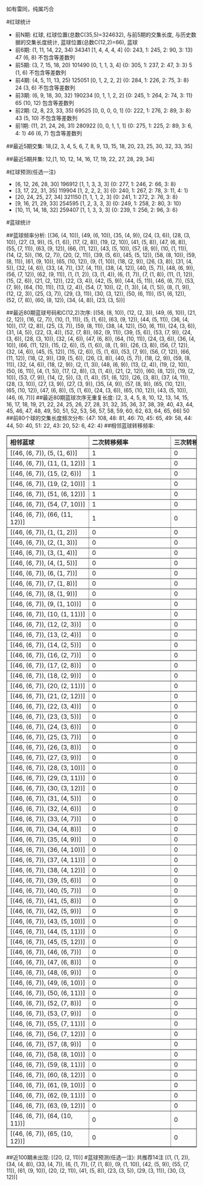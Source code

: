 <!-- 
.. title: 大乐透11044期(2011-04-18)数据分析报告
.. slug: dlott-11044-2011-04-18-report
.. date: 2011-04-19 08:00:00 UTC+08:00
.. tags: Lottery
.. link: 
.. description: 
.. type: text
-->

如有雷同，纯属巧合

<!-- TEASER_END-->

#红球统计

- 前N期: 红球, 红球位置(总数C(35,5)=324632), 与前5期的交集长度, 与历史数据的交集长度统计, 蓝球位置(总数C(12,2)=66), 蓝球
- 前6期: (1, 11, 14, 22, 34) 34341 [1, 4, 4, 4, 4] {0: 243, 1: 245, 2: 90, 3: 13} 47 (6, 8) 不包含等差数列
- 前5期: (3, 7, 15, 18, 20) 101490 [0, 1, 1, 3, 4] {0: 305, 1: 237, 2: 47, 3: 3} 5 (1, 6) 不包含等差数列
- 前4期: (4, 5, 11, 13, 25) 125051 [0, 1, 2, 2, 2] {0: 284, 1: 226, 2: 75, 3: 8} 24 (3, 6) 不包含等差数列
- 前3期: (6, 9, 18, 30, 32) 190234 [0, 1, 1, 2, 2] {0: 245, 1: 264, 2: 74, 3: 11} 65 (10, 12) 包含等差数列
- 前2期: (2, 8, 23, 33, 35) 69525 [0, 0, 0, 0, 1] {0: 222, 1: 276, 2: 89, 3: 8} 43 (5, 10) 不包含等差数列
- 前1期: (11, 21, 24, 26, 31) 280922 [0, 0, 1, 1, 1] {0: 275, 1: 225, 2: 89, 3: 6, 4: 1} 46 (6, 7) 包含等差数列

##最近5期交集:
18,[2, 3, 4, 5, 6, 7, 8, 9, 13, 15, 18, 20, 23, 25, 30, 32, 33, 35]

##最近5期并集:
12,[1, 10, 12, 14, 16, 17, 19, 22, 27, 28, 29, 34]

#红球预测(任选一注)

- [6, 12, 26, 28, 30] 196912 [1, 1, 3, 3, 3] {0: 277, 1: 246, 2: 66, 3: 8}
- [3, 17, 22, 31, 35] 119904 [1, 2, 2, 2, 3] {0: 240, 1: 267, 2: 78, 3: 11, 4: 1}
- [20, 24, 25, 27, 34] 321150 [1, 1, 1, 2, 3] {0: 241, 1: 272, 2: 76, 3: 8}
- [9, 16, 21, 29, 33] 254595 [1, 2, 3, 3, 3] {0: 249, 1: 258, 2: 80, 3: 10}
- [10, 11, 14, 18, 32] 259407 [1, 1, 3, 3, 3] {0: 239, 1: 256, 2: 96, 3: 6}

#蓝球统计

##蓝球频率分析:
[(36, (4, 10)), (49, (6, 10)), (35, (4, 9)), (24, (3, 6)), (28, (3, 10)), (27, (3, 9)), (5, (1, 6)), (17, (2, 8)), (19, (2, 10)), (41, (5, 8)), (47, (6, 8)), (55, (7, 11)), (63, (9, 12)), (66, (11, 12)), (43, (5, 10)), (57, (8, 9)), (10, (1, 11)), (14, (2, 5)), (16, (2, 7)), (20, (2, 11)), (39, (5, 6)), (45, (5, 12)), (58, (8, 10)), (59, (8, 11)), (61, (9, 10)), (65, (10, 12)), (9, (1, 10)), (18, (2, 9)), (26, (3, 8)), (31, (4, 5)), (32, (4, 6)), (33, (4, 7)), (37, (4, 11)), (38, (4, 12)), (40, (5, 7)), (48, (6, 9)), (56, (7, 12)), (62, (9, 11)), (1, (1, 2)), (3, (1, 4)), (6, (1, 7)), (7, (1, 8)), (11, (1, 12)), (15, (2, 6)), (21, (2, 12)), (22, (3, 4)), (42, (5, 9)), (44, (5, 11)), (46, (6, 7)), (53, (7, 9)), (64, (10, 11)), (13, (2, 4)), (54, (7, 10)), (2, (1, 3)), (4, (1, 5)), (8, (1, 9)), (12, (2, 3)), (25, (3, 7)), (29, (3, 11)), (30, (3, 12)), (50, (6, 11)), (51, (6, 12)), (52, (7, 8)), (60, (8, 12)), (34, (4, 8)), (23, (3, 5))]

##最近80期蓝球号码和C(12,2)次序:
[(58, (8, 10)), (12, (2, 3)), (49, (6, 10)), (21, (2, 12)), (16, (2, 7)), (10, (1, 11)), (5, (1, 6)), (63, (9, 12)), (44, (5, 11)), (36, (4, 10)), (17, (2, 8)), (25, (3, 7)), (59, (8, 11)), (38, (4, 12)), (50, (6, 11)), (24, (3, 6)), (31, (4, 5)), (22, (3, 4)), (52, (7, 8)), (62, (9, 11)), (39, (5, 6)), (53, (7, 9)), (24, (3, 6)), (28, (3, 10)), (32, (4, 6)), (47, (6, 8)), (64, (10, 11)), (24, (3, 6)), (36, (4, 10)), (66, (11, 12)), (15, (2, 6)), (5, (1, 6)), (8, (1, 9)), (26, (3, 8)), (56, (7, 12)), (32, (4, 6)), (45, (5, 12)), (15, (2, 6)), (5, (1, 6)), (53, (7, 9)), (56, (7, 12)), (66, (11, 12)), (18, (2, 9)), (39, (5, 6)), (26, (3, 8)), (40, (5, 7)), (18, (2, 9)), (59, (8, 11)), (32, (4, 6)), (18, (2, 9)), (2, (1, 3)), (48, (6, 9)), (13, (2, 4)), (19, (2, 10)), (50, (6, 11)), (4, (1, 5)), (17, (2, 8)), (3, (1, 4)), (21, (2, 12)), (60, (8, 12)), (19, (2, 10)), (53, (7, 9)), (14, (2, 5)), (3, (1, 4)), (51, (6, 12)), (26, (3, 8)), (37, (4, 11)), (28, (3, 10)), (27, (3, 9)), (27, (3, 9)), (35, (4, 9)), (57, (8, 9)), (65, (10, 12)), (65, (10, 12)), (47, (6, 8)), (5, (1, 6)), (24, (3, 6)), (65, (10, 12)), (43, (5, 10)), (46, (6, 7))]
##最近80期蓝球次序无重复长度:
[2, 3, 4, 5, 8, 10, 12, 13, 14, 15, 16, 17, 18, 19, 21, 22, 24, 25, 26, 27, 28, 31, 32, 35, 36, 37, 38, 39, 40, 43, 44, 45, 46, 47, 48, 49, 50, 51, 52, 53, 56, 57, 58, 59, 60, 62, 63, 64, 65, 66] 50
##前80个球的交集长度频次分布:
{47: 108, 48: 81, 46: 70, 45: 65, 49: 58, 44: 44, 50: 40, 51: 22, 43: 20, 52: 6, 42: 4}
##相邻蓝球转移频率:
<table border="1" class="table table-striped dataframe">
  <thead>
    <tr style="text-align: left;">
      <th style="min-width: 200px;">相邻蓝球</th>
      <th style="min-width: 200px;">二次转移频率</th>
      <th style="min-width: 200px;">三次转移频率</th>
    </tr>
  </thead>
  <tbody>
    <tr>
      <td>    [(46, (6, 7)), (5, (1, 6))]</td>
      <td> 1</td>
      <td> 0</td>
    </tr>
    <tr>
      <td>  [(46, (6, 7)), (11, (1, 12))]</td>
      <td> 1</td>
      <td> 0</td>
    </tr>
    <tr>
      <td>   [(46, (6, 7)), (15, (2, 6))]</td>
      <td> 1</td>
      <td> 0</td>
    </tr>
    <tr>
      <td>  [(46, (6, 7)), (19, (2, 10))]</td>
      <td> 1</td>
      <td> 0</td>
    </tr>
    <tr>
      <td>  [(46, (6, 7)), (51, (6, 12))]</td>
      <td> 1</td>
      <td> 0</td>
    </tr>
    <tr>
      <td>  [(46, (6, 7)), (54, (7, 10))]</td>
      <td> 1</td>
      <td> 0</td>
    </tr>
    <tr>
      <td> [(46, (6, 7)), (66, (11, 12))]</td>
      <td> 1</td>
      <td> 0</td>
    </tr>
    <tr>
      <td>    [(46, (6, 7)), (1, (1, 2))]</td>
      <td> 0</td>
      <td> 0</td>
    </tr>
    <tr>
      <td>    [(46, (6, 7)), (2, (1, 3))]</td>
      <td> 0</td>
      <td> 0</td>
    </tr>
    <tr>
      <td>    [(46, (6, 7)), (3, (1, 4))]</td>
      <td> 0</td>
      <td> 0</td>
    </tr>
    <tr>
      <td>    [(46, (6, 7)), (4, (1, 5))]</td>
      <td> 0</td>
      <td> 0</td>
    </tr>
    <tr>
      <td>    [(46, (6, 7)), (6, (1, 7))]</td>
      <td> 0</td>
      <td> 0</td>
    </tr>
    <tr>
      <td>    [(46, (6, 7)), (7, (1, 8))]</td>
      <td> 0</td>
      <td> 0</td>
    </tr>
    <tr>
      <td>    [(46, (6, 7)), (8, (1, 9))]</td>
      <td> 0</td>
      <td> 0</td>
    </tr>
    <tr>
      <td>   [(46, (6, 7)), (9, (1, 10))]</td>
      <td> 0</td>
      <td> 0</td>
    </tr>
    <tr>
      <td>  [(46, (6, 7)), (10, (1, 11))]</td>
      <td> 0</td>
      <td> 0</td>
    </tr>
    <tr>
      <td>   [(46, (6, 7)), (12, (2, 3))]</td>
      <td> 0</td>
      <td> 0</td>
    </tr>
    <tr>
      <td>   [(46, (6, 7)), (13, (2, 4))]</td>
      <td> 0</td>
      <td> 0</td>
    </tr>
    <tr>
      <td>   [(46, (6, 7)), (14, (2, 5))]</td>
      <td> 0</td>
      <td> 0</td>
    </tr>
    <tr>
      <td>   [(46, (6, 7)), (16, (2, 7))]</td>
      <td> 0</td>
      <td> 0</td>
    </tr>
    <tr>
      <td>   [(46, (6, 7)), (17, (2, 8))]</td>
      <td> 0</td>
      <td> 0</td>
    </tr>
    <tr>
      <td>   [(46, (6, 7)), (18, (2, 9))]</td>
      <td> 0</td>
      <td> 0</td>
    </tr>
    <tr>
      <td>  [(46, (6, 7)), (20, (2, 11))]</td>
      <td> 0</td>
      <td> 0</td>
    </tr>
    <tr>
      <td>  [(46, (6, 7)), (21, (2, 12))]</td>
      <td> 0</td>
      <td> 0</td>
    </tr>
    <tr>
      <td>   [(46, (6, 7)), (22, (3, 4))]</td>
      <td> 0</td>
      <td> 0</td>
    </tr>
    <tr>
      <td>   [(46, (6, 7)), (23, (3, 5))]</td>
      <td> 0</td>
      <td> 0</td>
    </tr>
    <tr>
      <td>   [(46, (6, 7)), (24, (3, 6))]</td>
      <td> 0</td>
      <td> 0</td>
    </tr>
    <tr>
      <td>   [(46, (6, 7)), (25, (3, 7))]</td>
      <td> 0</td>
      <td> 0</td>
    </tr>
    <tr>
      <td>   [(46, (6, 7)), (26, (3, 8))]</td>
      <td> 0</td>
      <td> 0</td>
    </tr>
    <tr>
      <td>   [(46, (6, 7)), (27, (3, 9))]</td>
      <td> 0</td>
      <td> 0</td>
    </tr>
    <tr>
      <td>  [(46, (6, 7)), (28, (3, 10))]</td>
      <td> 0</td>
      <td> 0</td>
    </tr>
    <tr>
      <td>  [(46, (6, 7)), (29, (3, 11))]</td>
      <td> 0</td>
      <td> 0</td>
    </tr>
    <tr>
      <td>  [(46, (6, 7)), (30, (3, 12))]</td>
      <td> 0</td>
      <td> 0</td>
    </tr>
    <tr>
      <td>   [(46, (6, 7)), (31, (4, 5))]</td>
      <td> 0</td>
      <td> 0</td>
    </tr>
    <tr>
      <td>   [(46, (6, 7)), (32, (4, 6))]</td>
      <td> 0</td>
      <td> 0</td>
    </tr>
    <tr>
      <td>   [(46, (6, 7)), (33, (4, 7))]</td>
      <td> 0</td>
      <td> 0</td>
    </tr>
    <tr>
      <td>   [(46, (6, 7)), (34, (4, 8))]</td>
      <td> 0</td>
      <td> 0</td>
    </tr>
    <tr>
      <td>   [(46, (6, 7)), (35, (4, 9))]</td>
      <td> 0</td>
      <td> 0</td>
    </tr>
    <tr>
      <td>  [(46, (6, 7)), (36, (4, 10))]</td>
      <td> 0</td>
      <td> 0</td>
    </tr>
    <tr>
      <td>  [(46, (6, 7)), (37, (4, 11))]</td>
      <td> 0</td>
      <td> 0</td>
    </tr>
    <tr>
      <td>  [(46, (6, 7)), (38, (4, 12))]</td>
      <td> 0</td>
      <td> 0</td>
    </tr>
    <tr>
      <td>   [(46, (6, 7)), (39, (5, 6))]</td>
      <td> 0</td>
      <td> 0</td>
    </tr>
    <tr>
      <td>   [(46, (6, 7)), (40, (5, 7))]</td>
      <td> 0</td>
      <td> 0</td>
    </tr>
    <tr>
      <td>   [(46, (6, 7)), (41, (5, 8))]</td>
      <td> 0</td>
      <td> 0</td>
    </tr>
    <tr>
      <td>   [(46, (6, 7)), (42, (5, 9))]</td>
      <td> 0</td>
      <td> 0</td>
    </tr>
    <tr>
      <td>  [(46, (6, 7)), (43, (5, 10))]</td>
      <td> 0</td>
      <td> 0</td>
    </tr>
    <tr>
      <td>  [(46, (6, 7)), (44, (5, 11))]</td>
      <td> 0</td>
      <td> 0</td>
    </tr>
    <tr>
      <td>  [(46, (6, 7)), (45, (5, 12))]</td>
      <td> 0</td>
      <td> 0</td>
    </tr>
    <tr>
      <td>   [(46, (6, 7)), (46, (6, 7))]</td>
      <td> 0</td>
      <td> 0</td>
    </tr>
    <tr>
      <td>   [(46, (6, 7)), (47, (6, 8))]</td>
      <td> 0</td>
      <td> 0</td>
    </tr>
    <tr>
      <td>   [(46, (6, 7)), (48, (6, 9))]</td>
      <td> 0</td>
      <td> 0</td>
    </tr>
    <tr>
      <td>  [(46, (6, 7)), (49, (6, 10))]</td>
      <td> 0</td>
      <td> 0</td>
    </tr>
    <tr>
      <td>  [(46, (6, 7)), (50, (6, 11))]</td>
      <td> 0</td>
      <td> 0</td>
    </tr>
    <tr>
      <td>   [(46, (6, 7)), (52, (7, 8))]</td>
      <td> 0</td>
      <td> 0</td>
    </tr>
    <tr>
      <td>   [(46, (6, 7)), (53, (7, 9))]</td>
      <td> 0</td>
      <td> 0</td>
    </tr>
    <tr>
      <td>  [(46, (6, 7)), (55, (7, 11))]</td>
      <td> 0</td>
      <td> 0</td>
    </tr>
    <tr>
      <td>  [(46, (6, 7)), (56, (7, 12))]</td>
      <td> 0</td>
      <td> 0</td>
    </tr>
    <tr>
      <td>   [(46, (6, 7)), (57, (8, 9))]</td>
      <td> 0</td>
      <td> 0</td>
    </tr>
    <tr>
      <td>  [(46, (6, 7)), (58, (8, 10))]</td>
      <td> 0</td>
      <td> 0</td>
    </tr>
    <tr>
      <td>  [(46, (6, 7)), (59, (8, 11))]</td>
      <td> 0</td>
      <td> 0</td>
    </tr>
    <tr>
      <td>  [(46, (6, 7)), (60, (8, 12))]</td>
      <td> 0</td>
      <td> 0</td>
    </tr>
    <tr>
      <td>  [(46, (6, 7)), (61, (9, 10))]</td>
      <td> 0</td>
      <td> 0</td>
    </tr>
    <tr>
      <td>  [(46, (6, 7)), (62, (9, 11))]</td>
      <td> 0</td>
      <td> 0</td>
    </tr>
    <tr>
      <td>  [(46, (6, 7)), (63, (9, 12))]</td>
      <td> 0</td>
      <td> 0</td>
    </tr>
    <tr>
      <td> [(46, (6, 7)), (64, (10, 11))]</td>
      <td> 0</td>
      <td> 0</td>
    </tr>
    <tr>
      <td> [(46, (6, 7)), (65, (10, 12))]</td>
      <td> 0</td>
      <td> 0</td>
    </tr>
  </tbody>
</table>
##近100期未出现:
[(20, (2, 11))]
#蓝球预测(任选一注):
共推荐14注
[(1, (1, 2)), (34, (4, 8)), (33, (4, 7)), (6, (1, 7)), (7, (1, 8)), (9, (1, 10)), (42, (5, 9)), (55, (7, 11)), (61, (9, 10)), (20, (2, 11)), (41, (5, 8)), (23, (3, 5)), (29, (3, 11)), (30, (3, 12))]

